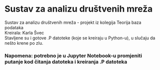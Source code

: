 # Sustav za analizu društvenih mreža 
Sustav za analizu društvenih mreža - projekt iz kolegija Teorija baza podataka
<br /> Kreirala: Karla Švec
<br /> Stavljene su i gotove .P datoteke (koje se kreiraju u Python-u), u slučaju da nešto krene po zlu.
### Napomena: potrebno je u Jupyter Notebook-u promjeniti putanje kod čitanja datoteka i kreiranja .P datoteka
